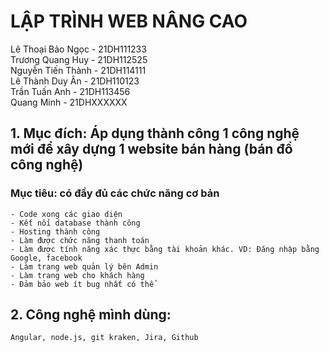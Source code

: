 # LẬP TRÌNH WEB NÂNG CAO

Lê Thoại Bảo Ngọc - 21DH111233 <br>
Trương Quang Huy - 21DH112525 <br>
Nguyễn Tiến Thành - 21DH114111 <br>
Lê Thành Duy Ân - 21DH110123 <br>
Trần Tuấn Anh - 21DH113456 <br>
Quang Minh - 21DHXXXXXX <br>

## 1. Mục đích: Áp dụng thành công 1 công nghệ mới để xây dựng 1 website bán hàng (bán đồ công nghệ)

### Mục tiêu: có đầy đủ các chức năng cơ bản

    - Code xong các giao diện
    - Kết nối database thành công
    - Hosting thành công
    - Làm được chức năng thanh toán
    - Làm được tính năng xác thực bằng tài khoản khác. VD: Đăng nhập bằng Google, facebook
    - Làm trang web quản lý bên Admin
    - Làm trang web cho khách hàng
    - Đảm bảo web ít bug nhất có thể

## 2. Công nghệ mình dùng:

    Angular, node.js, git kraken, Jira, Github
